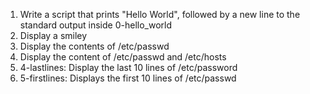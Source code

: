 1. Write a script that prints "Hello World", followed by a new line to the standard output inside 0-hello_world
2. Display a smiley
3. Display the contents of /etc/passwd
4. Display the content of /etc/passwd and /etc/hosts
5. 4-lastlines: Display the last 10 lines of /etc/password
6. 5-firstlines: Displays the first 10 lines of /etc/passwd
